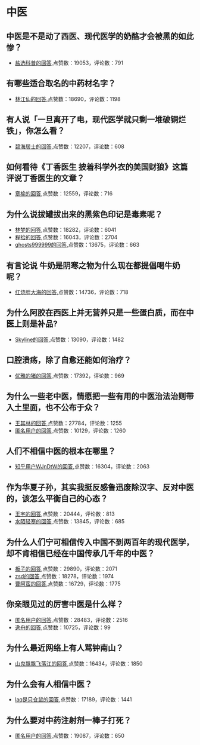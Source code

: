 #  中医 
## 中医是不是动了西医、现代医学的奶酪才会被黑的如此惨？
- [盐选科普的回答](https://www.zhihu.com/question/408326487/answer/-2057892541),点赞数：19053，评论数：791
## 有哪些适合取名的中药材名字？
- [林江仙的回答](https://www.zhihu.com/question/25679141/answer/36814312),点赞数：18690，评论数：1198
## 有人说「一旦离开了电，现代医学就只剩一堆破铜烂铁」，你怎么看？
- [碧海居士的回答](https://www.zhihu.com/question/457352257/answer/1870837550),点赞数：12207，评论数：608
## 如何看待《丁香医生 披着科学外衣的美国财狼》这篇评说丁香医生的文章？
- [章榆的回答](https://www.zhihu.com/question/529324168/answer/-1839660757),点赞数：12559，评论数：716
## 为什么说拔罐拔出来的黑紫色印记是毒素呢？
- [林梦的回答](https://www.zhihu.com/question/278002904/answer/407110582),点赞数：18282，评论数：6041
- [程拾的回答](https://www.zhihu.com/question/278002904/answer/399842438),点赞数：16043，评论数：2704
- [ghosts999999的回答](https://www.zhihu.com/question/278002904/answer/1942416045),点赞数：13675，评论数：663
## 有言论说 牛奶是阴寒之物为什么现在都提倡喝牛奶呢？
- [红烧胖大海的回答](https://www.zhihu.com/question/441926172/answer/1724233509),点赞数：14736，评论数：718
## 为什么阿胶在西医上并无营养只是一些蛋白质，而在中医上则是补品?
- [Skyline的回答](https://www.zhihu.com/question/494357753/answer/-1998620372),点赞数：13090，评论数：1482
## 口腔溃疡，除了自愈还能如何治疗？
- [优雅的猪的回答](https://www.zhihu.com/question/20244229/answer/22170409),点赞数：17392，评论数：969
## 为什么一些老中医，情愿把一些有用的中医治法治则带入土里面，也不公布于众？
- [王其林的回答](https://www.zhihu.com/question/464273630/answer/2001103580),点赞数：27784，评论数：1255
- [匿名用户的回答](https://www.zhihu.com/question/464273630/answer/1982861256),点赞数：10129，评论数：1260
## 人们不相信中医的根本在哪里？
- [知乎用户WJnDtW的回答](https://www.zhihu.com/question/437487655/answer/1673276672),点赞数：16304，评论数：2063
## 作为华夏子孙，其实我挺反感鲁迅废除汉字、反对中医的，该怎么平衡自己的心态？
- [王宇的回答](https://www.zhihu.com/question/447770439/answer/1822569094),点赞数：20444，评论数：813
- [水陌轻寒的回答](https://www.zhihu.com/question/447770439/answer/1926611268),点赞数：13845，评论数：685
## 为什么人们宁可相信传入中国不到两百年的现代医学，却不肯相信已经在中国传承几千年的中医？
- [板子的回答](https://www.zhihu.com/question/353112251/answer/-1973604101),点赞数：29890，评论数：2071
- [zsd的回答](https://www.zhihu.com/question/353112251/answer/876427046),点赞数：18278，评论数：1974
- [曹阿蛮的回答](https://www.zhihu.com/question/353112251/answer/2040274967),点赞数：16729，评论数：1775
## 你亲眼见过的厉害中医是什么样？
- [匿名用户的回答](https://www.zhihu.com/question/27233415/answer/352532166),点赞数：28483，评论数：2516
- [逸舟的回答](https://www.zhihu.com/question/27233415/answer/35846099),点赞数：10725，评论数：99
## 为什么最近网络上有人骂钟南山？
- [山鬼飘飘飞落江的回答](https://www.zhihu.com/question/523071124/answer/-1845093498),点赞数：16434，评论数：1850
## 为什么会有人相信中医？
- [laq是只仓鼠的回答](https://www.zhihu.com/question/65749938/answer/236160686),点赞数：17189，评论数：1441
## 为什么要对中药注射剂一棒子打死？
- [匿名用户的回答](https://www.zhihu.com/question/323934290/answer/692677879),点赞数：19087，评论数：650
